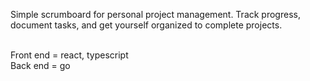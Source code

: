 Simple scrumboard for personal project management. Track progress, document tasks, and get yourself organized to complete projects.

<br>Front end = react, typescript
<br>Back end = go

